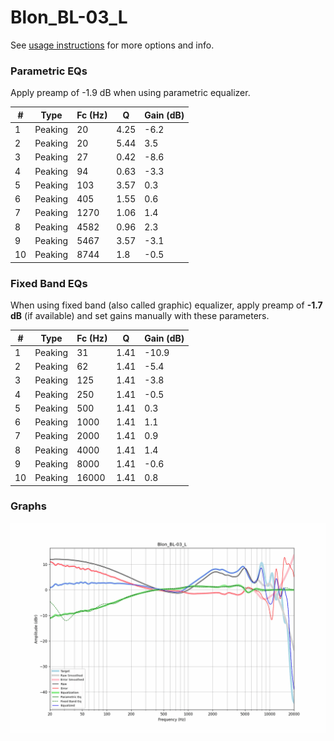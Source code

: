 # Blon_BL-03_L
See [usage instructions](https://github.com/jaakkopasanen/AutoEq#usage) for more options and info.

### Parametric EQs
Apply preamp of -1.9 dB when using parametric equalizer.

|   # | Type    |   Fc (Hz) |    Q |   Gain (dB) |
|-----|---------|-----------|------|-------------|
|   1 | Peaking |        20 | 4.25 |        -6.2 |
|   2 | Peaking |        20 | 5.44 |         3.5 |
|   3 | Peaking |        27 | 0.42 |        -8.6 |
|   4 | Peaking |        94 | 0.63 |        -3.3 |
|   5 | Peaking |       103 | 3.57 |         0.3 |
|   6 | Peaking |       405 | 1.55 |         0.6 |
|   7 | Peaking |      1270 | 1.06 |         1.4 |
|   8 | Peaking |      4582 | 0.96 |         2.3 |
|   9 | Peaking |      5467 | 3.57 |        -3.1 |
|  10 | Peaking |      8744 | 1.8  |        -0.5 |

### Fixed Band EQs
When using fixed band (also called graphic) equalizer, apply preamp of **-1.7 dB** (if available) and set gains manually with these parameters.

|   # | Type    |   Fc (Hz) |    Q |   Gain (dB) |
|-----|---------|-----------|------|-------------|
|   1 | Peaking |        31 | 1.41 |       -10.9 |
|   2 | Peaking |        62 | 1.41 |        -5.4 |
|   3 | Peaking |       125 | 1.41 |        -3.8 |
|   4 | Peaking |       250 | 1.41 |        -0.5 |
|   5 | Peaking |       500 | 1.41 |         0.3 |
|   6 | Peaking |      1000 | 1.41 |         1.1 |
|   7 | Peaking |      2000 | 1.41 |         0.9 |
|   8 | Peaking |      4000 | 1.41 |         1.4 |
|   9 | Peaking |      8000 | 1.41 |        -0.6 |
|  10 | Peaking |     16000 | 1.41 |         0.8 |

### Graphs
![](./Blon_BL-03_L.png)
